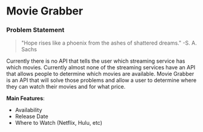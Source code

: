 # Movie Grabber


### Problem Statement

>"Hope rises like a phoenix from the ashes of shattered dreams." 
> -S. A. Sachs

Currently there is no API that tells the user which streaming service has which movies.
Currently almost none of the streaming services have an API that allows
people to determine which movies are available.
Movie Grabber is an API that will solve those problems and allow a user to 
determine where they can watch their movies and for what price.

**Main Features**:

* Availability 
* Release Date 
* Where to Watch (Netflix, Hulu, etc)


